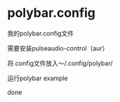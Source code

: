 # polybar.config
我的polybar.config文件

需要安装pulseaudio-control（aur）

将.config文件放入～/.config/polybar/

运行polybar example

done
